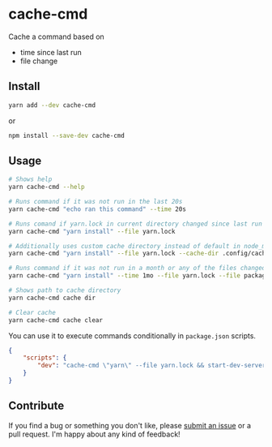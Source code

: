 # cache-cmd

Cache a command based on

-   time since last run
-   file change

## Install

```sh
yarn add --dev cache-cmd
```

or

```sh
npm install --save-dev cache-cmd
```

## Usage

```sh
# Shows help
yarn cache-cmd --help

# Runs command if it was not run in the last 20s
yarn cache-cmd "echo ran this command" --time 20s

# Runs comand if yarn.lock in current directory changed since last run
yarn cache-cmd "yarn install" --file yarn.lock

# Additionally uses custom cache directory instead of default in node_modules
yarn cache-cmd "yarn install" --file yarn.lock --cache-dir .config/cache

# Runs command if it was not run in a month or any of the files changed
yarn cache-cmd "yarn install" --time 1mo --file yarn.lock --file package.json

# Shows path to cache directory
yarn cache-cmd cache dir

# Clear cache
yarn cache-cmd cache clear
```

You can use it to execute commands conditionally in `package.json` scripts.

```json
{
    "scripts": {
        "dev": "cache-cmd \"yarn\" --file yarn.lock && start-dev-server"
    }
}
```

## Contribute

If you find a bug or something you don't like, please [submit an issue](https://github.com/dcastil/debounce-cmd/issues/new) or a pull request. I'm happy about any kind of feedback!
